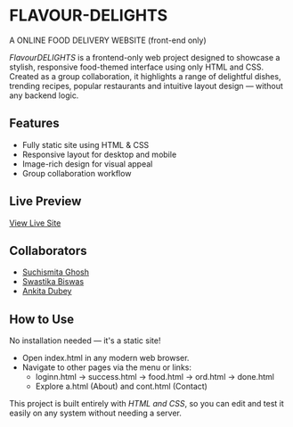 # FLAVOUR-DELIGHTS
A ONLINE FOOD DELIVERY WEBSITE (front-end only)

*FlavourDELIGHTS* is a frontend-only web project designed to showcase a stylish, responsive food-themed interface using only HTML and CSS. Created as a group collaboration, it highlights a range of delightful dishes, trending recipes, popular restaurants and intuitive layout design — without any backend logic.

## Features

- Fully static site using HTML & CSS
- Responsive layout for desktop and mobile
- Image-rich design for visual appeal
- Group collaboration workflow

## Live Preview

[View Live Site](https://suchi974.github.io/FLAVOUR-DELIGHTS/)  


## Collaborators

- [Suchismita Ghosh](https://github.com/suchi974)
- [Swastika Biswas](https://github.com/teammate2)
- [Ankita Dubey](https://github.com/teammate3)

## How to Use

No installation needed — it's a static site!

- Open index.html in any modern web browser.
- Navigate to other pages via the menu or links:
  - loginn.html → success.html → food.html → ord.html → done.html
  - Explore a.html (About) and cont.html (Contact)

This project is built entirely with *HTML and CSS*, so you can edit and test it easily on any system without needing a server.
